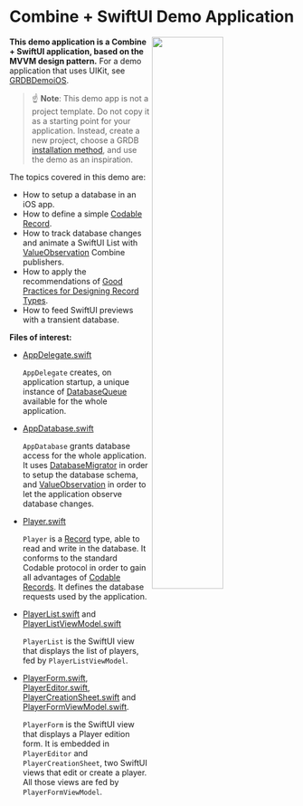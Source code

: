 Combine + SwiftUI Demo Application
==================================

<img align="right" src="https://github.com/groue/GRDB.swift/raw/master/Documentation/DemoApps/GRDBCombineDemo/Screenshot.png" width="50%">

**This demo application is a Combine + SwiftUI application, based on the MVVM design pattern.** For a demo application that uses UIKit, see [GRDBDemoiOS](../GRDBDemoiOS/README.md).

> :point_up: **Note**: This demo app is not a project template. Do not copy it as a starting point for your application. Instead, create a new project, choose a GRDB [installation method](../../../README.md#installation), and use the demo as an inspiration.

The topics covered in this demo are:

- How to setup a database in an iOS app.
- How to define a simple [Codable Record](../../../README.md#codable-records).
- How to track database changes and animate a SwiftUI List with [ValueObservation](../../../README.md#valueobservation) Combine publishers.
- How to apply the recommendations of [Good Practices for Designing Record Types](../../GoodPracticesForDesigningRecordTypes.md).
- How to feed SwiftUI previews with a transient database.

**Files of interest:**

- [AppDelegate.swift](GRDBCombineDemo/AppDelegate.swift)
    
    `AppDelegate` creates, on application startup, a unique instance of [DatabaseQueue](../../../README.md#database-queues) available for the whole application.

- [AppDatabase.swift](GRDBCombineDemo/AppDatabase.swift)
    
    `AppDatabase` grants database access for the whole application. It uses [DatabaseMigrator](../../Migrations.md) in order to setup the database schema, and [ValueObservation](../../../README.md#valueobservation) in order to let the application observe database changes.

- [Player.swift](GRDBCombineDemo/Player.swift)
    
    `Player` is a [Record](../../../README.md#records) type, able to read and write in the database. It conforms to the standard Codable protocol in order to gain all advantages of [Codable Records](../../../README.md#codable-records). It defines the database requests used by the application.

- [PlayerList.swift](GRDBCombineDemo/Views/PlayerList.swift) and [PlayerListViewModel.swift](GRDBCombineDemo/ViewModels/PlayerListViewModel.swift)
    
    `PlayerList` is the SwiftUI view that displays the list of players, fed by `PlayerListViewModel`.

- [PlayerForm.swift](GRDBCombineDemo/Views/PlayerForm.swift), [PlayerEditor.swift](GRDBCombineDemo/Views/PlayerEditor.swift), [PlayerCreationSheet.swift](GRDBCombineDemo/Views/PlayerCreationSheet.swift) and [PlayerFormViewModel.swift](GRDBCombineDemo/ViewModels/PlayerFormViewModel.swift).
    
    `PlayerForm` is the SwiftUI view that displays a Player edition form. It is embedded in `PlayerEditor` and `PlayerCreationSheet`, two SwiftUI views that edit or create a player. All those views are fed by `PlayerFormViewModel`.
